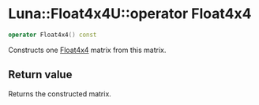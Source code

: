 # Luna::Float4x4U::operator Float4x4

```c++
operator Float4x4() const
```

Constructs one [Float4x4](struct_luna_1_1_float4x4.md) matrix from this matrix. 



## Return value
Returns the constructed matrix. 

